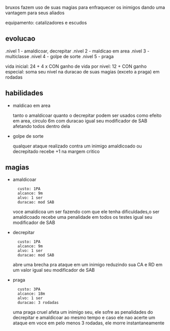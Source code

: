 bruxos fazem uso de suas magias para enfraquecer os inimigos dando uma vantagem para seus aliados

equipamento: catalizadores e escudos

## evolucao

.nivel 1 - amaldicoar, decrepitar
.nivel 2 - maldicao em area
.nivel 3 - multiclasse
.nivel 4 - golpe de sorte
.nivel 5 - praga

vida inicial: 24 + 4 x CON
ganho de vida por nivel: 12 + CON
ganho especial: soma seu nivel na duracao de suas magias (exceto a praga) em rodadas

## habilidades

- maldicao em area

  tanto o amaldicoar quanto o decrepitar podem ser usados como efeito em area, circulo 6m com duracao igual seu modificador de SAB afetando todos dentro dela

- golpe de sorte

  qualquer ataque realizado contra um inimigo amaldicoado ou decrepitado recebe +1 na margem critico

## magias

- amaldicoar

        custo: 1PA
        alcance: 9m
        alvo: 1 ser
        duracao: mod SAB

  voce amaldicoa um ser fazendo com que ele tenha dificuldades,o ser amaldicoado recebe uma penalidade em todos os testes igual seu modificador de SAB

- decrepitar

        custo: 1PA
        alcance: 9m
        alvo: 1 ser
        duracao: mod SAB

  abre uma brecha pra ataque em um inimigo reduzindo sua CA e RD em um valor igual seu modificador de SAB

- praga

        custo: 3PA
        alcance: 18m
        alvo: 1 ser
        duracao: 3 rodadas

  uma praga cruel afeta um inimigo seu, ele sofre as penalidades do decrepitar e amaldicoar ao mesmo tempo e caso ele nao acerte um ataque em voce em pelo menos 3 rodadas, ele morre instantaneamente
